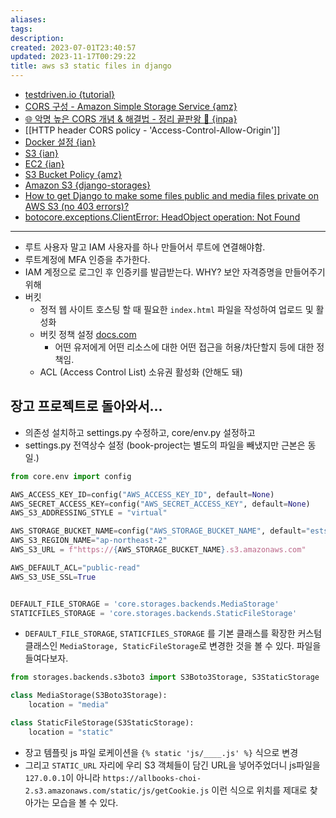 ```yaml
---
aliases: 
tags: 
description:
created: 2023-07-01T23:40:57
updated: 2023-11-17T00:29:22
title: aws s3 static files in django
---
```

- [testdriven.io {tutorial}](https://testdriven.io/blog/storing-django-static-and-media-files-on-amazon-s3/)
- [CORS 구성 - Amazon Simple Storage Service {amz}](https://docs.aws.amazon.com/ko_kr/AmazonS3/latest/userguide/ManageCorsUsing.html)
- [🌐 악명 높은 CORS 개념 & 해결법 - 정리 끝판왕 👏 {inpa}](https://inpa.tistory.com/entry/WEB-%F0%9F%93%9A-CORS-%F0%9F%92%AF-%EC%A0%95%EB%A6%AC-%ED%95%B4%EA%B2%B0-%EB%B0%A9%EB%B2%95-%F0%9F%91%8F)
- [[HTTP header CORS policy - 'Access-Control-Allow-Origin']]
- [Docker 설정 {ian}](https://velog.io/@iankimdev/Docker-%EC%84%A4%EC%A0%95)
- [S3 {ian}](https://velog.io/@iankimdev/S3)
- [EC2 {ian}](https://velog.io/@iankimdev/EC2)
- [S3 Bucket Policy {amz}](https://docs.aws.amazon.com/ko_kr/AmazonS3/latest/userguide/access-policy-language-overview.html?icmpid=docs_amazons3_console)
- [Amazon S3 {django-storages}](https://django-storages.readthedocs.io/en/latest/backends/amazon-S3.html?highlight=STATICFILES_STORAGE)
- [How to get Django to make some files public and media files private on AWS S3 (no 403 errors)?](https://stackoverflow.com/questions/67650507/how-to-get-django-to-make-some-files-public-and-media-files-private-on-aws-s3-n)
- [botocore.exceptions.ClientError: HeadObject operation: Not Found](https://stackoverflow.com/questions/44895334/botocore-exceptions-clienterror-an-error-occurred-404-when-calling-the-headob)
---
- 루트 사용자 말고 IAM 사용자를 하나 만들어서 루트에 연결해야함. 
- 루트계정에 MFA 인증을 추가한다.
- IAM 계정으로 로그인 후 인증키를 발급받는다. WHY? 보안 자격증명을 만들어주기 위해
- 버킷
	- 정적 웹 사이트 호스팅 할 때 필요한 `index.html` 파일을 작성하여 업로드 및 활성화
	- 버킷 정책 설정 [docs.com](https://docs.aws.amazon.com/ko_kr/AmazonS3/latest/userguide/access-policy-language-overview.html) 
		- 어떤 유저에게 어떤 리소스에 대한 어떤 접근을 허용/차단할지 등에 대한 정책임.
	- ACL (Access Control List) 소유권 활성화 (안해도 돼)
 

## 장고 프로젝트로 돌아와서...

- 의존성 설치하고 settings.py 수정하고, core/env.py 설정하고 
- settings.py 전역상수 설정 (book-project는 별도의 파일을 빼냈지만 근본은 동일.)

 ```python
 from core.env import config

AWS_ACCESS_KEY_ID=config("AWS_ACCESS_KEY_ID", default=None)
AWS_SECRET_ACCESS_KEY=config("AWS_SECRET_ACCESS_KEY", default=None)
AWS_S3_ADDRESSING_STYLE = "virtual"

AWS_STORAGE_BUCKET_NAME=config("AWS_STORAGE_BUCKET_NAME", default="estsoft-ormi-bookstore")
AWS_S3_REGION_NAME="ap-northeast-2"
AWS_S3_URL = f"https://{AWS_STORAGE_BUCKET_NAME}.s3.amazonaws.com"

AWS_DEFAULT_ACL="public-read"
AWS_S3_USE_SSL=True


DEFAULT_FILE_STORAGE = 'core.storages.backends.MediaStorage'
STATICFILES_STORAGE = 'core.storages.backends.StaticFileStorage'
 ```

 - `DEFAULT_FILE_STORAGE`, `STATICFILES_STORAGE` 를 기본 클래스를 확장한 커스텀 클래스인 `MediaStorage, StaticFileStorage`로 변경한 것을 볼 수 있다. 파일을 들여다보자.

```python
from storages.backends.s3boto3 import S3Boto3Storage, S3StaticStorage

class MediaStorage(S3Boto3Storage):
    location = "media"

class StaticFileStorage(S3StaticStorage):
    location = "static"
```

- 장고 템플릿 js 파일 로케이션을 `{% static 'js/____.js' %}` 식으로 변경 
- 그리고 `STATIC_URL` 자리에 우리 S3 객체들이 담긴 URL을 넣어주었더니 js파일을 `127.0.0.1`이 아니라 `https://allbooks-choi-2.s3.amazonaws.com/static/js/getCookie.js` 이런 식으로 위치를 제대로 찾아가는 모습을 볼 수 있다.
